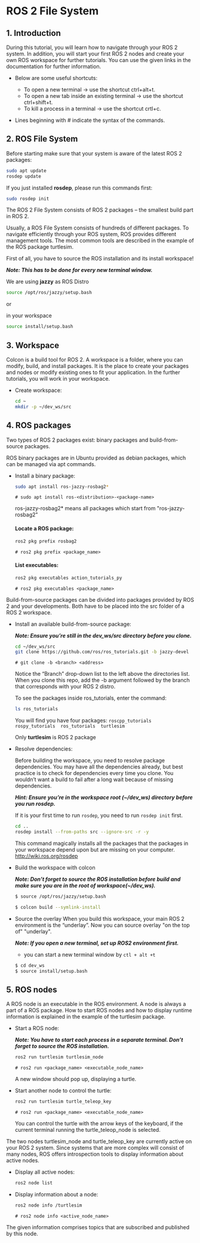 # ROS 2 File System

## 1. Introduction

During this tutorial, you will learn how to navigate through your ROS 2 system. In addition, you will start your first ROS 2 nodes and create your own ROS workspace for further tutorials. You can use the given links in the documentation for further information.

- Below are some useful shortcuts:

  - To open a new terminal → use the shortcut ctrl+alt+t.
  - To open a new tab inside an existing terminal → use the shortcut ctrl+shift+t.
  - To kill a process in a terminal → use the shortcut crtl+c.

- Lines beginning with # indicate the syntax of the commands.

## 2. ROS File System

Before starting make sure that your system is aware of the latest ROS 2 packages:


```bash
sudo apt update
rosdep update
```
If you just installed **rosdep**, please run this commands first:
```bash
sudo rosdep init
```

The ROS 2 File System consists of ROS 2 packages – the smallest build part in ROS 2.

Usually, a ROS File System consists of hundreds of different packages. To navigate efficiently through your ROS system, ROS provides different management tools. The most common tools are described in the example of the ROS package turtlesim.

First of all, you have to source the ROS installation and its install workspace!

***Note: This has to be done for every new terminal window.***

We are using **jazzy** as ROS Distro
```bash
source /opt/ros/jazzy/setup.bash
```
or

in your workspace
```bash
source install/setup.bash
```
## 3. Workspace
Colcon is a build tool for ROS 2. A  workspace is a folder, where you can modify, build, and install packages. It is the place to create your packages and nodes or modify existing ones to fit your application. In the further tutorials, you will
work in your workspace.

* Create workspace:
    ```bash
    cd ~
    mkdir -p ~/dev_ws/src
    ```

## 4. ROS packages

Two types of ROS 2 packages exist: binary packages and build-from-source packages.

ROS binary packages are in Ubuntu provided as debian packages, which can be managed via apt commands. 

* Install a binary package:

    ```bash
    sudo apt install ros-jazzy-rosbag2*
    ```
    `# sudo apt install ros-<distribution>-<package-name>`
    
    ros-jazzy-rosbag2* means all packages which start from "ros-jazzy-rosbag2"

    #### Locate a ROS package:
    ```bash
    ros2 pkg prefix rosbag2
    ```
    `# ros2 pkg prefix <package_name>`

    #### List executables:
    ```bash
    ros2 pkg executables action_tutorials_py
    ```
    `# ros2 pkg executables <package_name>`

Build-from-source packages can be divided into packages provided by ROS 2 and your developments. Both have to be placed into the src folder of a ROS 2 workspace.



* Install an available build-from-source package:

    ***Note: Ensure you’re still in the dev_ws/src directory before you clone.***
    ```bash
    cd ~/dev_ws/src
    git clone https://github.com/ros/ros_tutorials.git -b jazzy-devel
    ```
    `# git clone -b <branch> <address>`

    Notice the “Branch” drop-down list to the left above the directories list. When you clone this repo, add the -b argument followed by the branch that corresponds with your ROS 2 distro.
    
    To see the packages inside ros_tutorials, enter the command:
    ```bash
    ls ros_tutorials
    ```
    You will find you have four packages: `roscpp_tutorials  rospy_tutorials  ros_tutorials  turtlesim` 

    Only **turtlesim** is ROS 2 package

* Resolve dependencies: 

    Before building the workspace, you need to resolve package dependencies. You may have all the dependencies already, but best practice is to check for dependencies every time you clone. You wouldn’t want a build to fail after a long wait because of missing dependencies.

    ***Hint: Ensure you’re in the workspace root (~/dev_ws) directory before you run rosdep.***

    If it is your first time to run `rosdep`, you need to run `rosdep init` first.
    ```bash
    cd ..
    rosdep install --from-paths src --ignore-src -r -y
    ```
    This command magically installs all the packages that the packages in your workspace depend upon but are missing on your computer.
    http://wiki.ros.org/rosdep
    
*  Build the workspace with colcon

    ***Note: Don’t forget to source the ROS installation before build and make sure you are in the root of workspace(~/dev_ws).***
    ```bash
    $ source /opt/ros/jazzy/setup.bash

    $ colcon build --symlink-install
    ```

* Source the overlay
    When you build this workspace, your main ROS 2 environment is the “underlay”. Now you can source overlay "on the top of" "underlay".
    
    ***Note: If you open a new terminal, set up ROS2 environment first.***
    
    - you can start a new terminal window by   `ctl + alt +t`

    ```bash
    $ cd dev_ws
    $ source install/setup.bash
    ``` 

## 5. ROS nodes
A ROS node is an executable in the ROS environment. A node is always a part of a ROS package. How to start ROS nodes and how to display runtime information is explained in the example of the turtlesim package.

* Start a ROS node:

    ***Note: You have to start each process in a separate terminal. Don’t forget to source the ROS installation.***
    ```bash
    ros2 run turtlesim turtlesim_node
    
    ```

    `# ros2 run <package_name> <executable_node_name>`

    A new window should pop up, displaying a turtle.

* Start another node to control the turtle:

    ```bash
    ros2 run turtlesim turtle_teleop_key
    ```
    `# ros2 run <package_name> <executable_node_name>`

    You can control the turtle with the arrow keys of the keyboard, if the current terminal running the turtle_teleop_node is selected.

The two nodes turtlesim_node and turtle_teleop_key are currently active on your ROS 2 system. Since systems that are more complex will consist of many nodes, ROS offers introspection tools to display information about active nodes.
* Display all active nodes:
    ```bash
    ros2 node list
    ```
* Display information about a node:
    ```bash
    ros2 node info /turtlesim
    ```
    `# ros2 node info <active_node_name>`

The given information comprises topics that are subscribed and published by this node.


